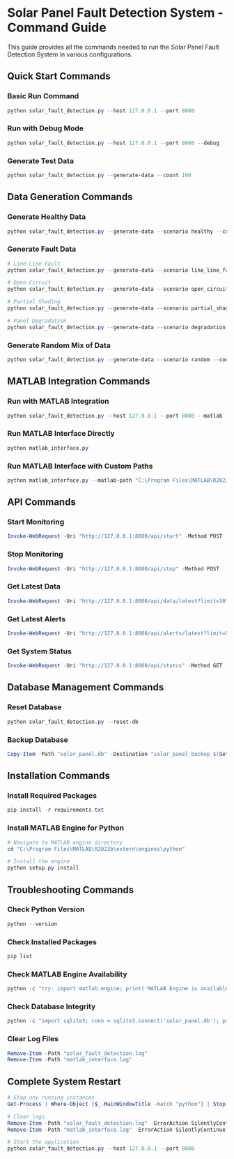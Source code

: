 # Solar Panel Fault Detection System - Command Guide

This guide provides all the commands needed to run the Solar Panel Fault Detection System in various configurations.

## Quick Start Commands

### Basic Run Command
```powershell
python solar_fault_detection.py --host 127.0.0.1 --port 8080
```

### Run with Debug Mode
```powershell
python solar_fault_detection.py --host 127.0.0.1 --port 8080 --debug
```

### Generate Test Data
```powershell
python solar_fault_detection.py --generate-data --count 100
```

## Data Generation Commands

### Generate Healthy Data
```powershell
python solar_fault_detection.py --generate-data --scenario healthy --count 50
```

### Generate Fault Data
```powershell
# Line-Line Fault
python solar_fault_detection.py --generate-data --scenario line_line_fault --count 20

# Open Circuit
python solar_fault_detection.py --generate-data --scenario open_circuit --count 20

# Partial Shading
python solar_fault_detection.py --generate-data --scenario partial_shading --count 20

# Panel Degradation
python solar_fault_detection.py --generate-data --scenario degradation --count 20
```

### Generate Random Mix of Data
```powershell
python solar_fault_detection.py --generate-data --scenario random --count 100
```

## MATLAB Integration Commands

### Run with MATLAB Integration
```powershell
python solar_fault_detection.py --host 127.0.0.1 --port 8080 --matlab
```

### Run MATLAB Interface Directly
```powershell
python matlab_interface.py
```

### Run MATLAB Interface with Custom Paths
```powershell
python matlab_interface.py --matlab-path "C:\Program Files\MATLAB\R2023b\bin\matlab.exe" --model-path "C:\Path\To\Your\Model"
```

## API Commands

### Start Monitoring
```powershell
Invoke-WebRequest -Uri "http://127.0.0.1:8080/api/start" -Method POST
```

### Stop Monitoring
```powershell
Invoke-WebRequest -Uri "http://127.0.0.1:8080/api/stop" -Method POST
```

### Get Latest Data
```powershell
Invoke-WebRequest -Uri "http://127.0.0.1:8080/api/data/latest?limit=10" -Method GET
```

### Get Latest Alerts
```powershell
Invoke-WebRequest -Uri "http://127.0.0.1:8080/api/alerts/latest?limit=5" -Method GET
```

### Get System Status
```powershell
Invoke-WebRequest -Uri "http://127.0.0.1:8080/api/status" -Method GET
```

## Database Management Commands

### Reset Database
```powershell
python solar_fault_detection.py --reset-db
```

### Backup Database
```powershell
Copy-Item -Path "solar_panel.db" -Destination "solar_panel_backup_$(Get-Date -Format 'yyyyMMdd').db"
```

## Installation Commands

### Install Required Packages
```powershell
pip install -r requirements.txt
```

### Install MATLAB Engine for Python
```powershell
# Navigate to MATLAB engine directory
cd "C:\Program Files\MATLAB\R2023b\extern\engines\python"

# Install the engine
python setup.py install
```

## Troubleshooting Commands

### Check Python Version
```powershell
python --version
```

### Check Installed Packages
```powershell
pip list
```

### Check MATLAB Engine Availability
```powershell
python -c "try: import matlab.engine; print('MATLAB Engine is available'); except ImportError: print('MATLAB Engine is not available')"
```

### Check Database Integrity
```powershell
python -c "import sqlite3; conn = sqlite3.connect('solar_panel.db'); print('Database connection successful'); conn.close()"
```

### Clear Log Files
```powershell
Remove-Item -Path "solar_fault_detection.log"
Remove-Item -Path "matlab_interface.log"
```

## Complete System Restart
```powershell
# Stop any running instances
Get-Process | Where-Object {$_.MainWindowTitle -match "python"} | Stop-Process -Force

# Clear logs
Remove-Item -Path "solar_fault_detection.log" -ErrorAction SilentlyContinue
Remove-Item -Path "matlab_interface.log" -ErrorAction SilentlyContinue

# Start the application
python solar_fault_detection.py --host 127.0.0.1 --port 8080
```
